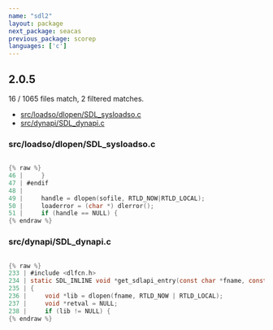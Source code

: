 ```yaml
---
name: "sdl2"
layout: package
next_package: seacas
previous_package: scorep
languages: ['c']
---
```

## 2.0.5
16 / 1065 files match, 2 filtered matches.

 - [src/loadso/dlopen/SDL_sysloadso.c](#srcloadsodlopensdl_sysloadsoc)
 - [src/dynapi/SDL_dynapi.c](#srcdynapisdl_dynapic)

### src/loadso/dlopen/SDL_sysloadso.c

```c

{% raw %}
46 |     }
47 | #endif
48 | 
49 |     handle = dlopen(sofile, RTLD_NOW|RTLD_LOCAL);
50 |     loaderror = (char *) dlerror();
51 |     if (handle == NULL) {
{% endraw %}

```
### src/dynapi/SDL_dynapi.c

```c

{% raw %}
233 | #include <dlfcn.h>
234 | static SDL_INLINE void *get_sdlapi_entry(const char *fname, const char *sym)
235 | {
236 |     void *lib = dlopen(fname, RTLD_NOW | RTLD_LOCAL);
237 |     void *retval = NULL;
238 |     if (lib != NULL) {
{% endraw %}

```